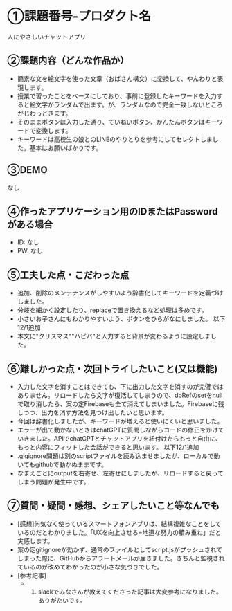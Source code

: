 # ①課題番号-プロダクト名

人にやさしいチャットアプリ

## ②課題内容（どんな作品か）

- 簡素な文を絵文字を使った文章（おばさん構文）に変換して、やんわりと表現します。
- 授業で習ったことをベースにしており、事前に登録したキーワードを入力すると絵文字がランダムで出ます。が、ランダムなので完全一致しないところがじわっときます。
- そのままボタンは入力した通り、ていねいボタン、かんたんボタンはキーワードで変換します。
- キーワードは高校生の娘とのLINEのやりとりを参考にしてセレクトしました。基本はお願いばかりです。

## ③DEMO

なし

## ④作ったアプリケーション用のIDまたはPasswordがある場合

- ID: なし
- PW: なし

## ⑤工夫した点・こだわった点

- 追加、削除のメンテナンスがしやすいよう辞書化してキーワードを定義づけしました。
- 分岐を細かく設定したり、replaceで置き換えるなど処理は多めです。
- 小さいお子さんにもわかりやすいよう、ボタンをひらがなにしました。
以下12/1追加
- 本文に"クリスマス""ハピバ"と入力すると背景が変わるように設定しました。

## ⑥難しかった点・次回トライしたいこと(又は機能)

- 入力した文字を消すことはできても、下に出力した文字を消すのが完璧ではありません。リロードしたら文字が復活してしまうので、dbRefのsetをnullで取り消したら、案の定Firebaseも全て消えてしまいました。Firebaseに残しつつ、出力を消す方法を見つけ出したいと思います。
- 今回は辞書化しましたが、キーワードが増えると使いにくいと思いました。
- エラーが出て動かないときはchatGPTに質問しながらコードの修正をかけていきました。APIでchatGPTとチャットアプリを紐付けたらもっと自由に、もっと内容にフィットした会話ができると思います。
以下12/1追加
- .gigignore問題は別のscriptファイルを読み込ませましたが、ローカルで動いてもgithubで動かぬままです。
- なまえごとにoutputを右寄せ、左寄せにしましたが、リロードすると戻ってしまう問題が発生中です。

## ⑦質問・疑問・感想、シェアしたいこと等なんでも

- [感想]何気なく使っているスマートフォンアプリは、結構複雑なことをしているのだとわかりました。「UXを向上させる=地道な努力の積み重ね」だと実感します。
- 案の定gitignoreが効かず、通常のファイルとしてscript.jsがプッシュされてしまった際に、GitHubからアラートメールが届きました。きちんと監視されているのが改めてわかったのが小さな気づきでした。
- [参考記事]
  - 1. slackでみなさんが教えてくださった記事は大変参考になりました。ありがたいです。